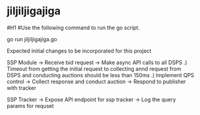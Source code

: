 # jiljiljigajiga

#H1
#Use the following command to run the go script.

go run jiljiljigajiga.go

Expected initial changes to be incorporated for this project

SSP Module
-> Receive bid request
-> Make async API calls to all DSPS
    .) Timeout from getting the initial request to collecting annd request from DSPS and conducting auctions should be less than 150ms
    .) Implement QPS control
-> Collect response and conduct auction
-> Respond to publisher with tracker

SSP Tracker
-> Expose API endpoint for ssp tracker
-> Log the query params for requset
